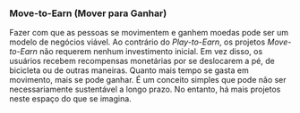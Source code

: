 ### Move-to-Earn (Mover para Ganhar)

Fazer com que as pessoas se movimentem e ganhem moedas pode ser um modelo de negócios viável. Ao contrário do _Play-to-Earn_, os projetos _Move-to-Earn_ não requerem nenhum investimento inicial. Em vez disso, os usuários recebem recompensas monetárias por se deslocarem a pé, de bicicleta ou de outras maneiras. Quanto mais tempo se gasta em movimento, mais se pode ganhar. É um conceito simples que pode não ser necessariamente sustentável a longo prazo. No entanto, há mais projetos neste espaço do que se imagina.